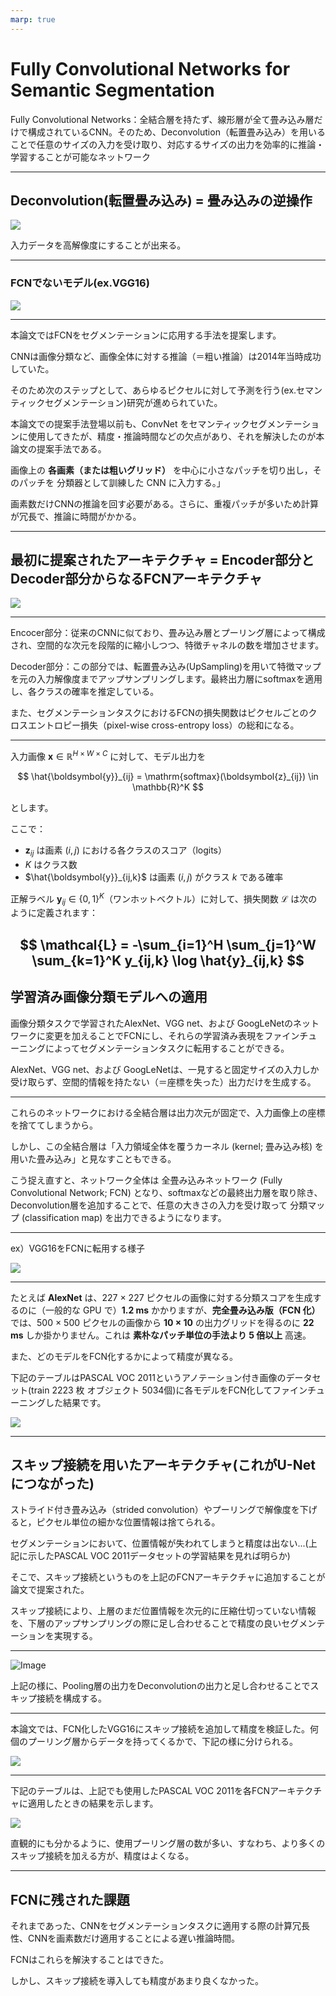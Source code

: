 ```yaml
---
marp: true
---
```

<!--
headingDivider: 1
-->

# Fully Convolutional Networks for Semantic Segmentation


Fully Convolutional Networks：全結合層を持たず、線形層が全て畳み込み層だけで構成されているCNN。そのため、Deconvolution（転置畳み込み）を用いることで任意のサイズの入力を受け取り、対応するサイズの出力を効率的に推論・学習することが可能なネットワーク


---


## Deconvolution(転置畳み込み) = 畳み込みの逆操作

![](./img/image%20copy%208.png)

入力データを高解像度にすることが出来る。

---

### FCNでないモデル(ex.VGG16)


![](./img/image%20copy%207.png)

---

本論文ではFCNをセグメンテーションに応用する手法を提案します。

CNNは画像分類など、画像全体に対する推論（＝粗い推論）は2014年当時成功していた。


そのため次のステップとして、あらゆるピクセルに対して予測を行う(ex.セマンティックセグメンテーション)研究が進められていた。

本論文での提案手法登場以前も、ConvNet をセマンティックセグメンテーションに使用してきたが、精度・推論時間などの欠点があり、それを解決したのが本論文の提案手法である。


画像上の **各画素（または粗いグリッド）** を中心に小さなパッチを切り出し，そのパッチを 分類器として訓練した CNN に入力する。」


画素数だけCNNの推論を回す必要がある。さらに、重複パッチが多いため計算が冗長で、推論に時間がかかる。


---

## 最初に提案されたアーキテクチャ = Encoder部分とDecoder部分からなるFCNアーキテクチャ

![](./img/image%20copy%209.png)

---

Encocer部分：従来のCNNに似ており、畳み込み層とプーリング層によって構成され、空間的な次元を段階的に縮小しつつ、特徴チャネルの数を増加させます。

Decoder部分：この部分では、転置畳み込み(UpSampling)を用いて特徴マップを元の入力解像度までアップサンプリングします。最終出力層にsoftmaxを適用し、各クラスの確率を推定している。

また、セグメンテーションタスクにおけるFCNの損失関数はピクセルごとのクロスエントロピー損失（pixel-wise cross-entropy loss）の総和になる。

---

入力画像 $\boldsymbol{x} \in \mathbb{R}^{H \times W \times C}$ に対して、モデル出力を

$$
\hat{\boldsymbol{y}}_{ij} = \mathrm{softmax}(\boldsymbol{z}_{ij}) \in \mathbb{R}^K
$$

とします。

ここで：

- $\boldsymbol{z}_{ij}$ は画素 $(i, j)$ における各クラスのスコア（logits）
- $K$ はクラス数
- $\hat{\boldsymbol{y}}_{ij,k}$ は画素 $(i, j)$ がクラス $k$ である確率


正解ラベル $\boldsymbol{y}_{ij} \in \{0, 1\}^K$（ワンホットベクトル）に対して、損失関数 $\mathcal{L}$ は次のように定義されます：

$$
\mathcal{L} = -\sum_{i=1}^H \sum_{j=1}^W \sum_{k=1}^K y_{ij,k} \log \hat{y}_{ij,k}
$$
---

## 学習済み画像分類モデルへの適用

画像分類タスクで学習されたAlexNet、VGG net、および GoogLeNetのネットワークに変更を加えることでFCNにし、それらの学習済み表現をファインチューニングによってセグメンテーションタスクに転用することができる。

AlexNet、VGG net、および GoogLeNetは、一見すると固定サイズの入力しか受け取らず、空間的情報を持たない（＝座標を失った）出力だけを生成する。

---

これらのネットワークにおける全結合層は出力次元が固定で、入力画像上の座標を捨ててしまうから。

しかし、この全結合層は「入力領域全体を覆うカーネル (kernel; 畳み込み核) を用いた畳み込み」と見なすこともできる。

こう捉え直すと、ネットワーク全体は 全畳み込みネットワーク (Fully Convolutional Network; FCN) となり、softmaxなどの最終出力層を取り除き、Deconvolution層を追加することで、任意の大きさの入力を受け取って 分類マップ (classification map) を出力できるようになります。

---

ex）VGG16をFCNに転用する様子

![](./img/image%20copy%2012.png)

---

たとえば  **AlexNet** は、227 × 227 ピクセルの画像に対する分類スコアを生成するのに（一般的な GPU で）**1.2 ms** かかりますが、**完全畳み込み版（FCN 化）** では、500 × 500 ピクセルの画像から **10 × 10** の出力グリッドを得るのに **22 ms** しか掛かりません。これは **素朴なパッチ単位の手法より 5 倍以上** 高速。


また、どのモデルをFCN化するかによって精度が異なる。

下記のテーブルはPASCAL VOC 2011というアノテーション付き画像のデータセット(train  2223 枚  オブジェクト 5034個)に各モデルをFCN化してファインチューニングした結果です。


![](./img/image%20copy%2013.png)


---

## スキップ接続を用いたアーキテクチャ(これがU-Netにつながった)

ストライド付き畳み込み（strided convolution）やプーリングで解像度を下げると，ピクセル単位の細かな位置情報は捨てられる。

セグメンテーションにおいて、位置情報が失われてしまうと精度は出ない...(上記に示したPASCAL VOC 2011データセットの学習結果を見れば明らか)

そこで、スキップ接続というものを上記のFCNアーキテクチャに追加することが論文で提案された。

スキップ接続により、上層のまだ位置情報を次元的に圧縮仕切っていない情報を、下層のアップサンプリングの際に足し合わせることで精度の良いセグメンテーションを実現する。

---

![Image](./img/image%20copy%2010.png)

上記の様に、Pooling層の出力をDeconvolutionの出力と足し合わせることでスキップ接続を構成する。

---

本論文では、FCN化したVGG16にスキップ接続を追加して精度を検証した。何個のプーリング層からデータを持ってくるかで、下記の様に分けられる。

![](./img/image%20copy%2014.png)

---

下記のテーブルは、上記でも使用したPASCAL VOC 2011を各FCNアーキテクチャに適用したときの結果を示します。

![](./img/image%20copy%2015.png)

直観的にも分かるように、使用プーリング層の数が多い、すなわち、より多くのスキップ接続を加える方が、精度はよくなる。

---

## FCNに残された課題


それまであった、CNNをセグメンテーションタスクに適用する際の計算冗長性、CNNを画素数だけ適用することによる遅い推論時間。


FCNはこれらを解決することはできた。


しかし、スキップ接続を導入しても精度があまり良くなかった。
